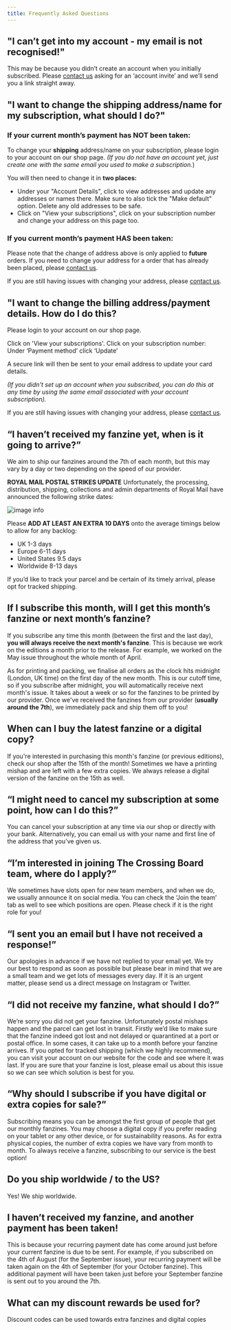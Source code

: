 ```yaml
---
title: Frequently Asked Questions
---
```


## "I can’t get into my account - my email is not recognised!"

This may be because you didn’t create an account when you initially subscribed. Please [contact us](mailto:contact@thecrossingboard.com) asking for an ‘account invite’ and we’ll send you a link straight away.

## "I want to change the **shipping** address/name for my subscription, what should I do?"

### **If your current month’s payment has NOT been taken:**

To change your **shipping** address/name on your subscription, please login to your account on our shop page. _(If you do not have an account yet, just create one with the same email you used to make a subscription._)

You will then need to change it in **two places:**

- Under your "Account Details", click to view addresses and update any addresses or names there. Make sure to also tick the "Make default" option. Delete any old addresses to be safe.
- Click on "View your subscriptions", click on your subscription number and change your address on this page too.

### **If you current month’s payment HAS been taken:**

Please note that the change of address above is only applied to **future** orders. If you need to change your address for a order that has already been placed, please [contact us](mailto:contact@thecrossingboard.com).

If you are still having issues with changing your address, please [contact us](mailto:contact@thecrossingboard.com).

## "I want to change the **billing** address/payment details. How do I do this?

Please login to your account on our shop page.

Click on 'View your subscriptions'.
Click on your subscription number:
Under ‘Payment method’ click ‘Update’

A secure link will then be sent to your email address to update your card details.

_(If you didn't set up an account when you subscribed, you can do this at any time by using the same email associated with your account subscription)._

If you are still having issues with changing your address, please [contact us](mailto:contact@thecrossingboard.com).

## “I haven’t received my fanzine yet, when is it going to arrive?”

We aim to ship our fanzines around the 7th of each month, but this may vary by a day or two depending on the speed of our provider.

**ROYAL MAIL POSTAL STRIKES UPDATE**
Unfortunately, the processing, distribution, shipping, collections and admin departments of Royal Mail have announced the following strike dates: 

![image info](/images/royal-mail-strikes-22.jpg)

Please **ADD AT LEAST AN EXTRA 10 DAYS** onto the average timings below to allow for any backlog:
- UK 1-3 days
- Europe 6-11 days
- United States 9.5 days
- Worldwide 8-13 days

If you’d like to track your parcel and be certain of its timely arrival, please opt for tracked shipping.

## If I subscribe this month, will I get this month’s fanzine or next month’s fanzine?

If you subscribe any time this month (between the first and the last day), **you will always receive the next month's fanzine**. This is because we work on the editions a month prior to the release. For example, we worked on the May issue throughout the whole month of April.

As for printing and packing, we finalise all orders as the clock hits midnight (London, UK time) on the first day of the new month. This is our cutoff time, so if you subscribe after midnight, you will automatically receive next month's issue. It takes about a week or so for the fanzines to be printed by our provider. Once we've received the fanzines from our provider (**usually around the 7th**), we immediately pack and ship them off to you!

## When can I buy the latest fanzine or a digital copy?

If you're interested in purchasing this month's fanzine (or previous editions), check our shop after the 15th of the month! Sometimes we have a printing mishap and are left with a few extra copies. We always release a digital version of the fanzine on the 15th as well.

## “I might need to cancel my subscription at some point, how can I do this?”

You can cancel your subscription at any time via our shop or directly with your bank. Alternatively, you can email us with your name and first line of the address that you’ve given us.

## “I’m interested in joining The Crossing Board team, where do I apply?”

We sometimes have slots open for new team members, and when we do, we usually announce it on social media. You can check the ‘Join the team’ tab as well to see which positions are open. Please check if it is the right role for you!

## “I sent you an email but I have not received a response!”

Our apologies in advance if we have not replied to your email yet. We try our best to respond as soon as possible but please bear in mind that we are a small team and we get lots of messages every day. If it is an urgent matter, please send us a direct message on Instagram or Twitter.

## “I did not receive my fanzine, what should I do?”

We’re sorry you did not get your fanzine. Unfortunately postal mishaps happen and the parcel can get lost in transit. Firstly we’d like to make sure that the fanzine indeed got lost and not delayed or quarantined at a port or postal office. In some cases, it can take up to a month before your fanzine arrives. If you opted for tracked shipping (which we highly recommend), you can visit your account on our website for the code and see where it was last. If you are sure that your fanzine is lost, please email us about this issue so we can see which solution is best for you.

## “Why should I subscribe if you have digital or extra copies for sale?”

Subscribing means you can be amongst the first group of people that get our monthly fanzines. You may choose a digital copy if you prefer reading on your tablet or any other device, or for sustainability reasons. As for extra physical copies, the number of extra copies we have vary from month to month. To always receive a fanzine, subscribing to our service is the best option!

## Do you ship worldwide / to the US?

Yes! We ship worldwide.

## I haven’t received my fanzine, and another payment has been taken!

This is because your recurring payment date has come around just before your current fanzine is due to be sent. For example, if you subscribed on the 4th of August (for the September issue), your recurring payment will be taken again on the 4th of September (for your October fanzine). This additional payment will have been taken just before your September fanzine is sent out to you around the 7th.

## What can my discount rewards be used for?

Discount codes can be used towards extra fanzines and digital copies
